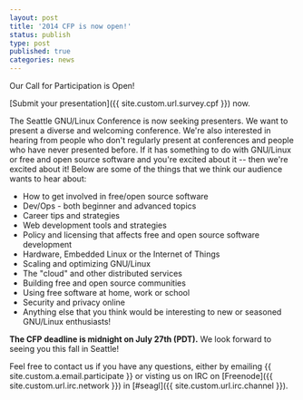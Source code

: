 ```yaml
---
layout: post
title: '2014 CFP is now open!'
status: publish
type: post
published: true
categories: news
---
```


Our Call for Participation is Open!

[Submit your presentation]({{ site.custom.url.survey.cpf }})
now.

The Seattle GNU/Linux Conference is now seeking presenters. We want to present a
diverse and welcoming conference. We're also interested in hearing from people
who don't regularly present at conferences and people who have never presented
before. If it has something to do with GNU/Linux or free and open source software
and you're excited about it -- then we're excited about it! Below are some of
the things that we think our audience wants to hear about:

 * How to get involved in free/open source software
 * Dev/Ops - both beginner and advanced topics
 * Career tips and strategies
 * Web development tools and strategies
 * Policy and licensing that affects free and open source software development
 * Hardware, Embedded Linux or the Internet of Things
 * Scaling and optimizing GNU/Linux
 * The "cloud" and other distributed services
 * Building free and open source communities
 * Using free software at home, work or school
 * Security and privacy online
 * Anything else that you think would be interesting to new or seasoned GNU/Linux enthusiasts!

<strong>The CFP deadline is midnight on July 27th (PDT).</strong> We look forward to seeing you this fall in Seattle!

Feel free to contact us if you have any questions, either by
emailing {{ site.custom.a.email.participate }}
or visting us on IRC on
[Freenode]({{ site.custom.url.irc.network }}) in
[#seagl]({{ site.custom.url.irc.channel }}).
